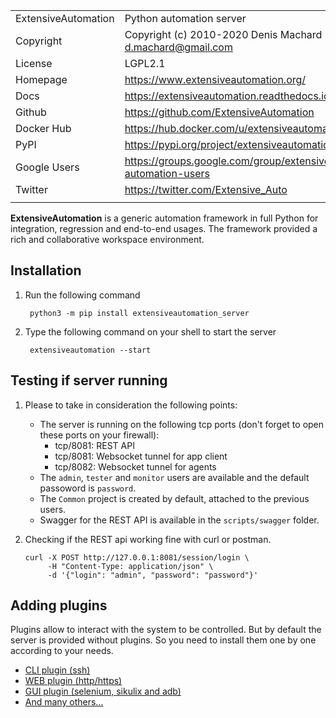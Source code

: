 
| | |
| ------------- | ------------- |
| ExtensiveAutomation | Python automation server |
| Copyright |  Copyright (c) 2010-2020  Denis Machard <d.machard@gmail.com> |
| License |  LGPL2.1 |
| Homepage |  https://www.extensiveautomation.org/ |
| Docs |  https://extensiveautomation.readthedocs.io/en/latest/ |
| Github |  https://github.com/ExtensiveAutomation |   
| Docker Hub | https://hub.docker.com/u/extensiveautomation |   
| PyPI |  https://pypi.org/project/extensiveautomation-server/ |
| Google Users | https://groups.google.com/group/extensive-automation-users |
| Twitter | https://twitter.com/Extensive_Auto |
| | |

**ExtensiveAutomation**  is a generic automation framework in full Python for integration, regression and end-to-end usages. The framework provided a rich and collaborative workspace environment.
## Installation

1. Run the following command

        python3 -m pip install extensiveautomation_server

2. Type the following command on your shell to start the server

        extensiveautomation --start

## Testing if server running

1. Please to take in consideration the following points:
	
	 - The server is running on the following tcp ports (don't forget to open these ports on your firewall):
	    - tcp/8081: REST API
	    - tcp/8081: Websocket tunnel for app client
	    - tcp/8082: Websocket tunnel for agents
	 - The `admin`, `tester` and `monitor` users are available and the default passoword is `password`. 
	 - The `Common` project is created by default, attached to the previous users.
	 - Swagger for the REST API is available in the `scripts/swagger` folder.
    
2. Checking if the REST api working fine with curl or postman.

       curl -X POST http://127.0.0.1:8081/session/login \
            -H "Content-Type: application/json" \
            -d '{"login": "admin", "password": "password"}'

## Adding plugins

Plugins allow to interact with the system to be controlled. But by default the server is provided without plugins. So you need to install them one by one according to your needs.

* [CLI plugin (ssh)](https://pypi.org/project/extensiveautomation-plugin-cli/)
* [WEB plugin (http/https)](https://pypi.org/project/extensiveautomation-plugin-web/)
* [GUI plugin (selenium, sikulix and adb)](https://pypi.org/project/extensiveautomation-plugin-gui/)
* [And many others...](https://github.com/ExtensiveAutomation/extensiveautomation-plugins-server)
